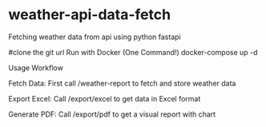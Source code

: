 # weather-api-data-fetch
Fetching  weather data from api using python fastapi

#clone the git url 
Run with Docker (One Command!)
docker-compose up -d

Usage Workflow

Fetch Data: First call /weather-report to fetch and store weather data

Export Excel: Call /export/excel to get data in Excel format

Generate PDF: Call /export/pdf to get a visual report with chart   
